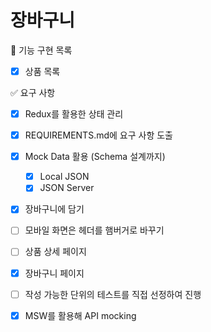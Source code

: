 # 장바구니

🎯 기능 구현 목록

- [x] 상품 목록

✅ 요구 사항

- [x] Redux를 활용한 상태 관리
- [x] REQUIREMENTS.md에 요구 사항 도출
- [x] Mock Data 활용 (Schema 설계까지)

  - [x] Local JSON
  - [x] JSON Server

- [x] 장바구니에 담기
- [ ] 모바일 화면은 헤더를 햄버거로 바꾸기
- [ ] 상품 상세 페이지
- [x] 장바구니 페이지
- [ ] 작성 가능한 단위의 테스트를 직접 선정하여 진행
- [x] MSW를 활용해 API mocking
